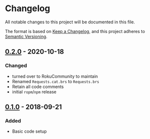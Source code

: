 # Changelog
All notable changes to this project will be documented in this file.

The format is based on [Keep a Changelog](https://keepachangelog.com/en/1.0.0/),
and this project adheres to [Semantic Versioning](https://semver.org/spec/v2.0.0.html).



## [0.2.0] - 2020-10-18
[0.2.0]: https://github.com/rokucommunity/roku-requests/compare/v0.1.0...v0.2.0
### Changed
 - turned over to RokuCommunity to maintain
 - Renamed `Requests.cat.brs` to `Requests.brs`
 - Retain all code comments
 - initial `ropm`/`npm` release



## [0.1.0] - 2018-09-21
[0.1.0]: https://github.com/rokucommunity/roku-requests
### Added
 - Basic code setup
